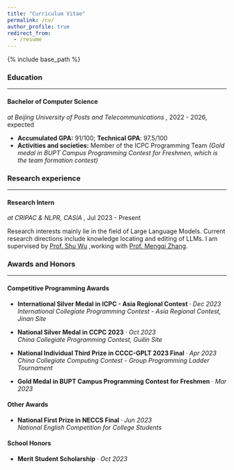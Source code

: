 ```yaml
---
title: "Curriculum Vitae"
permalink: /cv/
author_profile: true
redirect_from:
  - /resume
---
```


{% include base_path %}

### Education

---

#### Bachelor of Computer Science
 *at Beijing University of Posts and Telecommunications* , 2022 - 2026, expected

* **Accumulated GPA:** 91/100; **Technical GPA**: 97.5/100
* **Activities and societies:** Member of the ICPC Programming Team *(Gold medal in BUPT Campus Programming Contest for Freshmen, which is the team formation contest)*

### Research experience

---

#### Research Intern

*at CRIPAC & NLPR, CASIA* , Jul 2023 - Present

Research interests mainly lie in the field of Large Language Models. Current research directions include knowledge locating and editing of LLMs. I am supervised by [Prof. Shu Wu](http://shuwu.name/) ,working with [Prof. Mengqi Zhang](https://zm7.github.io/).

### Awards and Honors

---

####  Competitive Programming Awards

- **International Silver Medal in ICPC - Asia Regional Contest** · *Dec 2023*  
	*International Collegiate Programming Contest - Asia Regional Contest, Jinan Site*
	
- **National Silver Medal in CCPC 2023** · *Oct 2023*  
	*China Collegiate Programming Contest, Guilin Site*
	
- **National Individual Third Prize in CCCC-GPLT 2023 Final** · *Apr 2023*  
	*China Collegiate Computing Contest - Group Programming Ladder Tournament*
	
- **Gold Medal in BUPT Campus Programming Contest for Freshmen** · *Mar 2023*  

#### Other Awards

- **National First Prize in NECCS Final** · *Jun 2023*  
	*National English Competition for College Students*

#### School Honors

- **Merit Student Scholarship** · *Oct 2023*   
